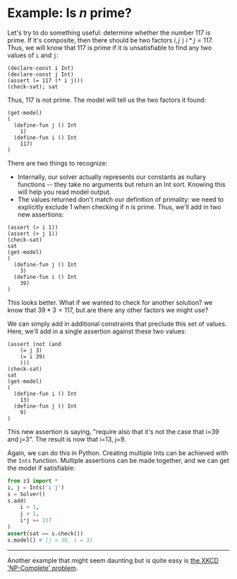 # Example: Is _n_ prime?
Let's try to do something useful: determine whether the number 117 is prime. If it's composite, then there should be two factors $i,j \mid i*j = 117$. Thus, we will know that 117 is prime if it is unsatisfiable to find any two values of `i` and `j`:

```
(declare-const i Int)
(declare-const j Int)
(assert (= 117 (* i j)))
(check-sat); sat
```

Thus, 117 is not prime. The model will tell us the two factors it found:

```
(get-model)
(
  (define-fun j () Int
    1)
  (define-fun i () Int
    117)
)
```

There are two things to recognize:
* Internally, our solver actually represents our constants as nullary functions -- they take no arguments but return an Int sort. Knowing this will help you read model output.
* The values returned don't match our definition of primality: we need to explicitly exclude 1 when checking if n is prime. Thus, we'll add in two new assertions:

```
(assert (> i 1))
(assert (> j 1))
(check-sat)
sat
(get-model)
(
  (define-fun j () Int
    3)
  (define-fun i () Int
    39)
)
```

This looks better. What if we wanted to check for another solution? we know that $39*3=117$, but are there any other factors we might use?

We can simply add in additional constraints that preclude this set of values. Here, we'll add in a single assertion against these two values:

```
(assert (not (and
    (= j 3)
    (= i 39)
    )))
(check-sat)
sat
(get-model)
(
  (define-fun i () Int
    13)
  (define-fun j () Int
    9)
)
```

This new assertion is saying, "require also that it's not the case that i=39 and j=3". The result is now that i=13, j=9.

Again, we can do this in Python. Creating multiple Ints can be achieved with the `Ints` function. Multiple assertions can be made together, and we can get the model if satisfiable:

```python
from z3 import *
i, j = Ints('i j')
s = Solver()
s.add(
    i > 1,
    j > 1,
    i*j == 117
)
assert(sat == s.check())
s.model() # [j = 39, i = 3]
```

---

Another example that might seem daunting but is quite easy is [the XKCD 'NP-Complete' problem](/05%20Example%3A%20NP-Complete.md).